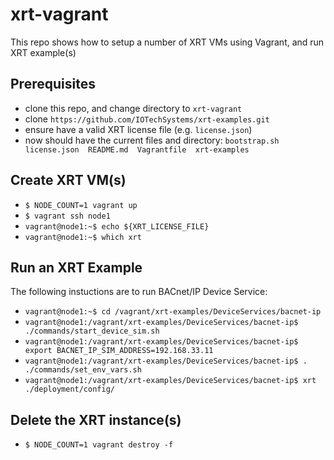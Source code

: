 # xrt-vagrant
This repo shows how to setup a number of XRT VMs using Vagrant, and run XRT example(s)

## Prerequisites
- clone this repo, and change directory to `xrt-vagrant`
- clone `https://github.com/IOTechSystems/xrt-examples.git`
- ensure have a valid XRT license file (e.g. `license.json`)
- now should have the current files and directory: `bootstrap.sh  license.json  README.md  Vagrantfile  xrt-examples`

## Create XRT VM(s)
- `$ NODE_COUNT=1 vagrant up`
- `$ vagrant ssh node1`
- `vagrant@node1:~$ echo ${XRT_LICENSE_FILE}`
- `vagrant@node1:~$ which xrt`

## Run an XRT Example
The following instuctions are to run BACnet/IP Device Service:
- `vagrant@node1:~$ cd /vagrant/xrt-examples/DeviceServices/bacnet-ip`
- `vagrant@node1:/vagrant/xrt-examples/DeviceServices/bacnet-ip$ ./commands/start_device_sim.sh`
- `vagrant@node1:/vagrant/xrt-examples/DeviceServices/bacnet-ip$ export BACNET_IP_SIM_ADDRESS=192.168.33.11`
- `vagrant@node1:/vagrant/xrt-examples/DeviceServices/bacnet-ip$ . ./commands/set_env_vars.sh`
- `vagrant@node1:/vagrant/xrt-examples/DeviceServices/bacnet-ip$ xrt ./deployment/config/`

## Delete the XRT instance(s)
- `$ NODE_COUNT=1 vagrant destroy -f`

